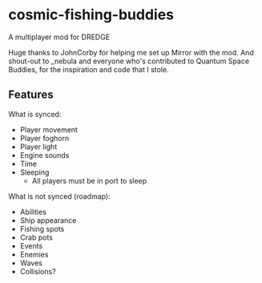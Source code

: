 # cosmic-fishing-buddies
A multiplayer mod for DREDGE

Huge thanks to JohnCorby for helping me set up Mirror with the mod. And shout-out to _nebula and everyone who's contributed to Quantum Space Buddies, for the inspiration and code that I stole.


## Features

What is synced:
- Player movement
- Player foghorn
- Player light
- Engine sounds
- Time
- Sleeping
  - All players must be in port to sleep

What is not synced (roadmap):
- Abilities
- Ship appearance
- Fishing spots 
- Crab pots
- Events
- Enemies
- Waves
- Collisions?
